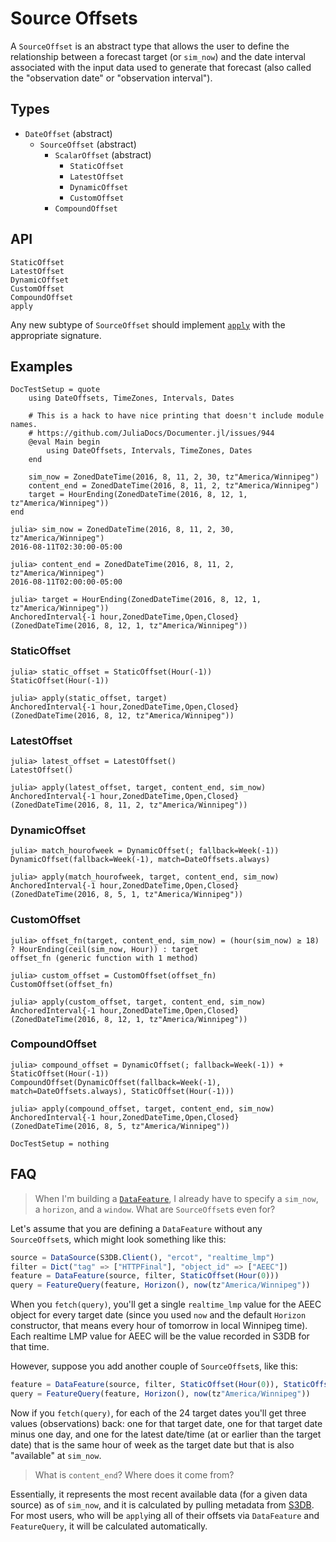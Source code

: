 # Source Offsets

A `SourceOffset` is an abstract type that allows the user to define the relationship
between a forecast target (or `sim_now`) and the date interval associated with the input
data used to generate that forecast (also called the "observation date" or "observation
interval").

## Types

* `DateOffset` (abstract)
    * `SourceOffset` (abstract)
        * `ScalarOffset` (abstract)
            * `StaticOffset`
            * `LatestOffset`
            * `DynamicOffset`
            * `CustomOffset`
        * `CompoundOffset`

## API

```@docs
StaticOffset
LatestOffset
DynamicOffset
CustomOffset
CompoundOffset
apply
```

Any new subtype of `SourceOffset` should implement [`apply`](@ref) with the appropriate
signature.

## Examples

```@meta
DocTestSetup = quote
    using DateOffsets, TimeZones, Intervals, Dates

    # This is a hack to have nice printing that doesn't include module names.
    # https://github.com/JuliaDocs/Documenter.jl/issues/944
    @eval Main begin
        using DateOffsets, Intervals, TimeZones, Dates
    end

    sim_now = ZonedDateTime(2016, 8, 11, 2, 30, tz"America/Winnipeg")
    content_end = ZonedDateTime(2016, 8, 11, 2, tz"America/Winnipeg")
    target = HourEnding(ZonedDateTime(2016, 8, 12, 1, tz"America/Winnipeg"))
end
```

```jldoctest
julia> sim_now = ZonedDateTime(2016, 8, 11, 2, 30, tz"America/Winnipeg")
2016-08-11T02:30:00-05:00

julia> content_end = ZonedDateTime(2016, 8, 11, 2, tz"America/Winnipeg")
2016-08-11T02:00:00-05:00

julia> target = HourEnding(ZonedDateTime(2016, 8, 12, 1, tz"America/Winnipeg"))
AnchoredInterval{-1 hour,ZonedDateTime,Open,Closed}(ZonedDateTime(2016, 8, 12, 1, tz"America/Winnipeg"))
```

### StaticOffset

```jldoctest
julia> static_offset = StaticOffset(Hour(-1))
StaticOffset(Hour(-1))

julia> apply(static_offset, target)
AnchoredInterval{-1 hour,ZonedDateTime,Open,Closed}(ZonedDateTime(2016, 8, 12, tz"America/Winnipeg"))
```

### LatestOffset

```jldoctest
julia> latest_offset = LatestOffset()
LatestOffset()

julia> apply(latest_offset, target, content_end, sim_now)
AnchoredInterval{-1 hour,ZonedDateTime,Open,Closed}(ZonedDateTime(2016, 8, 11, 2, tz"America/Winnipeg"))
```

### DynamicOffset

```jldoctest
julia> match_hourofweek = DynamicOffset(; fallback=Week(-1))
DynamicOffset(fallback=Week(-1), match=DateOffsets.always)

julia> apply(match_hourofweek, target, content_end, sim_now)
AnchoredInterval{-1 hour,ZonedDateTime,Open,Closed}(ZonedDateTime(2016, 8, 5, 1, tz"America/Winnipeg"))
```

### CustomOffset

```jldoctest
julia> offset_fn(target, content_end, sim_now) = (hour(sim_now) ≥ 18) ? HourEnding(ceil(sim_now, Hour)) : target
offset_fn (generic function with 1 method)

julia> custom_offset = CustomOffset(offset_fn)
CustomOffset(offset_fn)

julia> apply(custom_offset, target, content_end, sim_now)
AnchoredInterval{-1 hour,ZonedDateTime,Open,Closed}(ZonedDateTime(2016, 8, 12, 1, tz"America/Winnipeg"))
```

### CompoundOffset

```jldoctest
julia> compound_offset = DynamicOffset(; fallback=Week(-1)) + StaticOffset(Hour(-1))
CompoundOffset(DynamicOffset(fallback=Week(-1), match=DateOffsets.always), StaticOffset(Hour(-1)))

julia> apply(compound_offset, target, content_end, sim_now)
AnchoredInterval{-1 hour,ZonedDateTime,Open,Closed}(ZonedDateTime(2016, 8, 5, tz"America/Winnipeg"))
```

```@meta
DocTestSetup = nothing
```

## FAQ

> When I'm building a [`DataFeature`](https://doc.invenia.ca/invenia/DataFeatures.jl/master/types.html),
> I already have to specify a `sim_now`, a `horizon`, and a `window`. What are
> `SourceOffset`s even for?

Let's assume that you are defining a `DataFeature` without any `SourceOffset`s,
which might look something like this:

```julia
source = DataSource(S3DB.Client(), "ercot", "realtime_lmp")
filter = Dict("tag" => ["HTTPFinal"], "object_id" => ["AEEC"])
feature = DataFeature(source, filter, StaticOffset(Hour(0)))
query = FeatureQuery(feature, Horizon(), now(tz"America/Winnipeg"))
```

When you `fetch(query)`, you'll get a single `realtime_lmp` value for the AEEC object for
every target date (since you used `now` and the default `Horizon` constructor, that means
every hour of tomorrow in local Winnipeg time). Each realtime LMP value for AEEC will be
the value recorded in S3DB for that time.

However, suppose you add another couple of `SourceOffset`s, like this:

```julia
feature = DataFeature(source, filter, StaticOffset(Hour(0)), StaticOffset(Day(-1)), DynamicOffset(fallback=Week(-1)))
query = FeatureQuery(feature, Horizon(), now(tz"America/Winnipeg"))
```

Now if you `fetch(query)`, for each of the 24 target dates you'll get three values
(observations) back: one for that target date, one for that target date minus one day, and
one for the latest date/time (at or earlier than the target date) that is the same hour of
week as the target date but that is also "available" at `sim_now`.

> What is `content_end`? Where does it come from?

Essentially, it represents the most recent available data (for a given data source) as of
`sim_now`, and it is calculated by pulling metadata from [S3DB](https://gitlab.invenia.ca/invenia/S3DB.jl).
For most users, who will be `apply`ing all of their offsets via `DataFeature` and
`FeatureQuery`, it will be calculated automatically.
